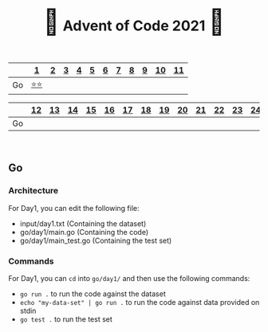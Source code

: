 <div align="center">
    <h1>
    <span style="font-size: 50px">🎄</span>
    Advent of Code 2021
    <span style="font-size: 50px">🎄</span>
    </h1>
</div>

<br />

<div align="center">

|           | <a href="https://adventofcode.com/2021/day/1">1</a>                                            | <a href="https://adventofcode.com/2021/day/2">2</a>                                            | <a href="https://adventofcode.com/2021/day/3">3</a>                                            | <a href="https://adventofcode.com/2021/day/4">4</a>                                            | <a href="https://adventofcode.com/2021/day/5">5</a>                                            | <a href="https://adventofcode.com/2021/day/6">6</a>                                            | <a href="https://adventofcode.com/2021/day/7">7</a>                                           | <a href="https://adventofcode.com/2021/day/8">8</a>                                         | <a href="https://adventofcode.com/2021/day/9">9</a>                                            | <a href="https://adventofcode.com/2021/day/10">10</a>                                           | <a href="https://adventofcode.com/2021/day/11">11</a>                                            |
| --------- | ---------------------------------------------------------------------------------------------- | ---------------------------------------------------------------------------------------------- | ---------------------------------------------------------------------------------------------- | ---------------------------------------------------------------------------------------------- | ---------------------------------------------------------------------------------------------- | ---------------------------------------------------------------------------------------------- | --------------------------------------------------------------------------------------------- | ------------------------------------------------------------------------------------------- | ---------------------------------------------------------------------------------------------- | ----------------------------------------------------------------------------------------------- | ------------------------------------------------------------------------------------------------ |
| Go        | <a href="http://github.com/baspar/adventofcode2021/tree/master/go/day1/main.go">⭐⭐</a>       | <a href="http://github.com/baspar/adventofcode2021/tree/master/go/day2/main.go"> </a>          | <a href="http://github.com/baspar/adventofcode2021/tree/master/go/day3/main.go"> </a>          | <a href="http://github.com/baspar/adventofcode2021/tree/master/go/day4/main.go"> </a>          | <a href="http://github.com/baspar/adventofcode2021/tree/master/go/day5/main.go"> </a>          | <a href="http://github.com/baspar/adventofcode2021/tree/master/go/day6/main.go"> </a>          | <a href="http://github.com/baspar/adventofcode2021/tree/master/go/day7/main.go"> </a>         | <a href="http://github.com/baspar/adventofcode2021/tree/master/go/day8/main.go"> </a>       | <a href="http://github.com/baspar/adventofcode2021/tree/master/go/day9/main.go"> </a>          | <a href="http://github.com/baspar/adventofcode2021/tree/master/go/day10/main.go"> </a>          | <a href="http://github.com/baspar/adventofcode2021/tree/master/go/day11/main.go"> </a>           |

|           | <a href="https://adventofcode.com/2021/day/12">12</a>                                          | <a href="https://adventofcode.com/2021/day/13">13</a>                                          | <a href="https://adventofcode.com/2021/day/14">14</a>                                          | <a href="https://adventofcode.com/2021/day/15">15</a>                                          | <a href="https://adventofcode.com/2021/day/16">16</a>                                          | <a href="https://adventofcode.com/2021/day/17">17</a>                                          | <a href="https://adventofcode.com/2021/day/18">18</a>                                         | <a href="https://adventofcode.com/2021/day/19">19</a>                                       | <a href="https://adventofcode.com/2021/day/20">20</a>                                          | <a href="https://adventofcode.com/2021/day/21">21</a>                                           | <a href="https://adventofcode.com/2021/day/22">22</a>                                            | <a href="https://adventofcode.com/2021/day/23">23</a>                                       | <a href="https://adventofcode.com/2021/day/24">24</a>                                      | <a href="https://adventofcode.com/2021/day/25">25</a>                                      |
| --------- | ---------------------------------------------------------------------------------------------- | ---------------------------------------------------------------------------------------------- | ---------------------------------------------------------------------------------------------- | ------------------------------------------------------------------------------------------     | -------------------------------------------------------------------------------------------    | -------------------------------------------------------------------------------------------    | -------------------------------------------------------------------------------------------   | ------------------------------------------------------------------------------------------- | -------------------------------------------------------------------------------------------    | -------------------------------------------------------------------------------------------     | -------------------------------------------------------------------------------------------      | ------------------------------------------------------------------------------------------- | ------------------------------------------------------------------------------------------ | ------------------------------------------------------------------------------------------ |
| Go        | <a href="http://github.com/baspar/adventofcode2021/tree/master/go/day12/main.go"> </a>         | <a href="http://github.com/baspar/adventofcode2021/tree/master/go/day13/main.go"> </a>         | <a href="http://github.com/baspar/adventofcode2021/tree/master/go/day14/main.go"> </a>         | <a href="http://github.com/baspar/adventofcode2021/tree/master/go/day15/main.go"> </a>         | <a href="http://github.com/baspar/adventofcode2021/tree/master/go/day16/main.go"> </a>         | <a href="http://github.com/baspar/adventofcode2021/tree/master/go/day17/main.go"> </a>         | <a href="http://github.com/baspar/adventofcode2021/tree/master/go/day18/main.go"> </a>        | <a href="http://github.com/baspar/adventofcode2021/tree/master/go/day19/main.go"> </a>      | <a href="http://github.com/baspar/adventofcode2021/tree/master/go/day20/main.go"> </a>         | <a href="http://github.com/baspar/adventofcode2021/tree/master/go/day21/main.go"> </a>          | <a href="http://github.com/baspar/adventofcode2021/tree/master/go/day22/main.go"> </a>           | <a href="http://github.com/baspar/adventofcode2021/tree/master/go/day23/main.go"> </a>      | <a href="http://github.com/baspar/adventofcode2021/tree/master/go/day24/main.go"></a>      | <a href="http://github.com/baspar/adventofcode2021/tree/master/go/day25/main.go"></a>      |

</div>

<br />

## Go

### Architecture

For Day1, you can edit the following file:
 - input/day1.txt (Containing the dataset)
 - go/day1/main.go (Containing the code)
 - go/day1/main_test.go (Containing the test set)

### Commands

For Day1, you can `cd` into `go/day1/` and then use the following commands:
 - `go run .` to run the code against the dataset
 - `echo "my-data-set" | go run .` to run the code against data provided on stdin
 - `go test .` to run the test set
